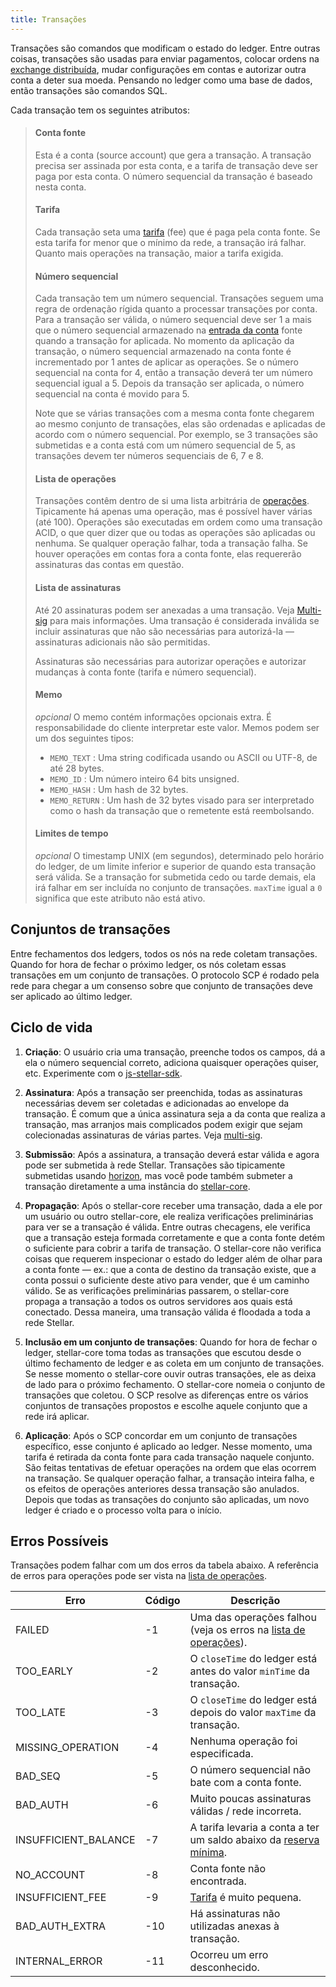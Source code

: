 ```yaml
---
title: Transações
---
```


Transações são comandos que modificam o estado do ledger. Entre outras coisas, transações são usadas para enviar pagamentos, colocar
ordens na [exchange distribuída](./exchange.md), mudar configurações em contas e autorizar outra conta a deter sua
moeda. Pensando no ledger como uma base de dados, então transações são comandos SQL.


Cada transação tem os seguintes atributos:
> #### Conta fonte
> Esta é a conta (source account) que gera a transação. A transação precisa ser assinada por esta conta, e a tarifa de transação deve ser paga por esta conta. O número sequencial da transação é baseado nesta conta.
>
> #### Tarifa
> Cada transação seta uma [tarifa](./fees.md#tarifa-de-transação) (fee) que é paga pela conta fonte. Se esta tarifa for menor que o mínimo da rede, a transação irá falhar. Quanto mais operações na transação, maior a tarifa exigida.
>
> #### Número sequencial
> Cada transação tem um número sequencial. Transações seguem uma regra de ordenação rígida quanto a processar transações por conta. Para a transação ser válida, o número sequencial deve ser 1 a mais que o número sequencial armazenado na [entrada da conta](./accounts.md) fonte quando a transação for aplicada. No momento da aplicação da transação, o número sequencial armazenado na conta fonte é incrementado por 1 antes de aplicar as operações. Se o número sequencial na conta for 4, então a transação deverá ter um número sequencial igual a 5. Depois da transação ser aplicada, o número sequencial na conta é movido para 5.
>
> Note que se várias transações com a mesma conta fonte chegarem ao mesmo conjunto de transações, elas são ordenadas e aplicadas de acordo com o número sequencial. Por exemplo, se 3 transações são submetidas e a conta está com um número sequencial de 5, as transações devem ter números sequenciais de 6, 7 e 8.
>
> #### Lista de operações
> Transações contêm dentro de si uma lista arbitrária de [operações](./operations.md). Tipicamente há apenas uma operação, mas é possível haver várias (até 100). Operações são executadas em ordem como uma transação ACID, o que quer dizer que ou todas as operações são aplicadas ou nenhuma. Se qualquer operação falhar, toda a transação falha. Se houver operações em contas fora a conta fonte, elas requererão assinaturas das contas em questão.
>
> #### Lista de assinaturas
> Até 20 assinaturas podem ser anexadas a uma transação. Veja [Multi-sig](./multi-sig.md) para mais informações. Uma transação é considerada inválida se incluir assinaturas que não são necessárias para autorizá-la — assinaturas adicionais não são permitidas.
>
> Assinaturas são necessárias para autorizar operações e autorizar mudanças à conta fonte (tarifa e número sequencial).
>
> #### Memo
> *opcional* O memo contém informações opcionais extra. É responsabilidade do cliente interpretar este valor. Memos podem ser um dos seguintes tipos:
>   - `MEMO_TEXT` : Uma string codificada usando ou ASCII ou UTF-8, de até 28 bytes.
>   - `MEMO_ID` :  Um número inteiro 64 bits unsigned.
>   - `MEMO_HASH` : Um hash de 32 bytes.
>   - `MEMO_RETURN` : Um hash de 32 bytes visado para ser interpretado como o hash da transação que o remetente está reembolsando.
>
> #### Limites de tempo
> *opcional* O timestamp UNIX (em segundos), determinado pelo horário do ledger, de um limite inferior e superior de quando esta transação será válida. Se a transação for submetida cedo ou tarde demais, ela irá falhar em ser incluída no conjunto de transações. `maxTime` igual a `0` significa que este atributo não está ativo.

## Conjuntos de transações

Entre fechamentos dos ledgers, todos os nós na rede coletam transações. Quando for hora de fechar o próximo ledger, os nós coletam essas transações em um conjunto de transações. O protocolo SCP é rodado pela rede para chegar a um consenso sobre que conjunto de transações deve ser aplicado ao último ledger.

## Ciclo de vida

1. **Criação**: O usuário cria uma transação, preenche todos os campos, dá a ela o número sequencial correto, adiciona quaisquer operações quiser, etc. Experimente com o [js-stellar-sdk](https://www.stellar.org/developers/js-stellar-sdk/learn/).

2. **Assinatura**: Após a transação ser preenchida, todas as assinaturas necessárias devem ser coletadas e adicionadas ao envelope da transação. É comum que a única assinatura seja a da conta que realiza a transação, mas arranjos mais complicados podem exigir que sejam colecionadas assinaturas de várias partes. Veja [multi-sig](./multi-sig.md).

3. **Submissão**: Após a assinatura, a transação deverá estar válida e agora pode ser submetida à rede Stellar. Transações são tipicamente submetidas usando [horizon](https://www.stellar.org/developers/horizon/reference/transactions-create.html), mas você pode também submeter a transação diretamente a uma instância do [stellar-core](https://github.com/stellar/stellar-core).

4. **Propagação**: Após o stellar-core receber uma transação, dada a ele por um usuário ou outro stellar-core, ele realiza verificações preliminárias para ver se a transação é válida. Entre outras checagens, ele verifica que a transação esteja formada corretamente e que a conta fonte detém o suficiente para cobrir a tarifa de transação. O stellar-core não verifica coisas que requerem inspecionar o estado do ledger além de olhar para a conta fonte — ex.: que a conta de destino da transação existe, que a conta possui o suficiente deste ativo para vender, que é um caminho válido.
Se as verificações preliminárias passarem, o stellar-core propaga a transação a todos os outros servidores aos quais está conectado. Dessa maneira, uma transação válida é floodada a toda a rede Stellar.

5. **Inclusão em um conjunto de transações**: Quando for hora de fechar o ledger, stellar-core toma todas as transações que escutou desde o último fechamento de ledger e as coleta em um conjunto de transações. Se nesse momento o stellar-core ouvir outras transações, ele as deixa de lado para o próximo fechamento.
O stellar-core nomeia o conjunto de transações que coletou. O SCP resolve as diferenças entre os vários conjuntos de transações propostos e escolhe aquele conjunto que a rede irá aplicar.

6. **Aplicação**: Após o SCP concordar em um conjunto de transações específico, esse conjunto é aplicado ao ledger. Nesse momento, uma tarifa é retirada da conta fonte para cada transação naquele conjunto. São feitas tentativas de efetuar operações na ordem que elas ocorrem na transação. Se qualquer operação falhar, a transação inteira falha, e os efeitos de operações anteriores dessa transação são anulados. Depois que todas as transações do conjunto são aplicadas, um novo ledger é criado e o processo volta para o início.

## Erros Possíveis

Transações podem falhar com um dos erros da tabela abaixo. A referência de erros para operações pode ser vista na [lista de operações](./list-of-operations.md).

|Erro| Código| Descrição|
| --- | --- | --- |
|FAILED| -1| Uma das operações falhou (veja os erros na [lista de operações](./list-of-operations.md)).|
|TOO_EARLY| -2| O `closeTime` do ledger está antes do valor `minTime` da transação.|
|TOO_LATE| -3| O `closeTime` do ledger está depois do valor `maxTime` da transação.|
|MISSING_OPERATION| -4| Nenhuma operação foi especificada.|
|BAD_SEQ| -5| O número sequencial não bate com a conta fonte.|
|BAD_AUTH| -6| Muito poucas assinaturas válidas / rede incorreta.|
|INSUFFICIENT_BALANCE| -7| A tarifa levaria a conta a ter um saldo abaixo da [reserva mínima](./fees.md).|
|NO_ACCOUNT| -8| Conta fonte não encontrada.|
|INSUFFICIENT_FEE| -9| [Tarifa](./fees.md) é muito pequena.|
|BAD_AUTH_EXTRA| -10| Há assinaturas não utilizadas anexas à transação.|
|INTERNAL_ERROR| -11| Ocorreu um erro desconhecido.|
